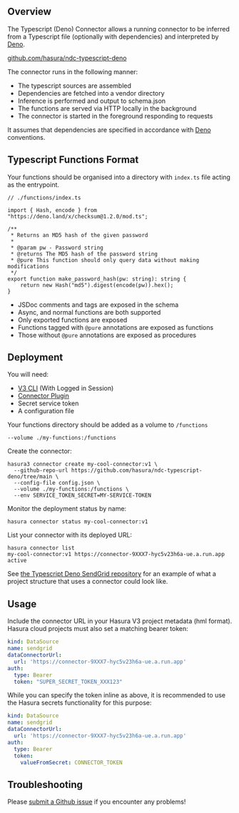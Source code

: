 ## Overview

The Typescript (Deno) Connector allows a running connector to be inferred from a Typescript file (optionally with dependencies) and interpreted by [Deno](https://deno.com).

[github.com/hasura/ndc-typescript-deno](https://github.com/hasura/ndc-typescript-deno/tree/main#ndc-typescript-deno)

The connector runs in the following manner:

* The typescript sources are assembled
* Dependencies are fetched into a vendor directory
* Inference is performed and output to schema.json
* The functions are served via HTTP locally in the background
* The connector is started in the foreground responding to requests

It assumes that dependencies are specified in accordance with [Deno](https://deno.com) conventions.

## Typescript Functions Format

Your functions should be organised into a directory with `index.ts` file acting as the entrypoint.

```
// ./functions/index.ts

import { Hash, encode } from "https://deno.land/x/checksum@1.2.0/mod.ts";

/**
 * Returns an MD5 hash of the given password
 *
 * @param pw - Password string
 * @returns The MD5 hash of the password string
 * @pure This function should only query data without making modifications
 */
export function make_password_hash(pw: string): string {
    return new Hash("md5").digest(encode(pw)).hex();
}
```

* JSDoc comments and tags are exposed in the schema
* Async, and normal functions are both supported
* Only exported functions are exposed
* Functions tagged with `@pure` annotations are exposed as functions
* Those without `@pure` annotations are exposed as procedures

## Deployment

You will need:

* [V3 CLI](https://github.com/hasura/v3-cli) (With Logged in Session)
* [Connector Plugin](https://hasura.io/docs/latest/hasura-cli/connector-plugin/)
* Secret service token
* A configuration file

Your functions directory should be added as a volume to `/functions`

```
--volume ./my-functions:/functions
```

Create the connector:

```
hasura3 connector create my-cool-connector:v1 \
  --github-repo-url https://github.com/hasura/ndc-typescript-deno/tree/main \
  --config-file config.json \
  --volume ./my-functions:/functions \
  --env SERVICE_TOKEN_SECRET=MY-SERVICE-TOKEN
```

Monitor the deployment status by name:

```
hasura connector status my-cool-connector:v1
```

List your connector with its deployed URL:

```
hasura connector list
my-cool-connector:v1 https://connector-9XXX7-hyc5v23h6a-ue.a.run.app active
```

See [the Typescript Deno SendGrid repository](https://github.com/hasura/ndc-sendgrid-deno)
for an example of what a project structure that uses a connector could look like.

## Usage

Include the connector URL in your Hasura V3 project metadata (hml format).
Hasura cloud projects must also set a matching bearer token:

```yaml
kind: DataSource
name: sendgrid
dataConnectorUrl:
  url: 'https://connector-9XXX7-hyc5v23h6a-ue.a.run.app'
auth:
  type: Bearer
  token: "SUPER_SECRET_TOKEN_XXX123"
```

While you can specify the token inline as above, it is recommended to use the Hasura secrets functionality for this purpose:

```yaml
kind: DataSource
name: sendgrid
dataConnectorUrl:
  url: 'https://connector-9XXX7-hyc5v23h6a-ue.a.run.app'
auth:
  type: Bearer
  token:
    valueFromSecret: CONNECTOR_TOKEN
```


## Troubleshooting

Please [submit a Github issue](https://github.com/hasura/ndc-typescript-deno/issues/new)
if you encounter any problems!
